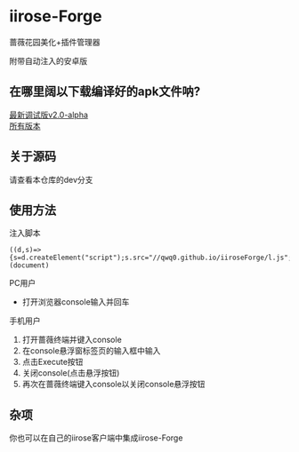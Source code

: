 # iirose-Forge
蔷薇花园美化+插件管理器   

附带自动注入的安卓版   
## 在哪里阔以下载编译好的apk文件呐?
[最新调试版v2.0-alpha](https://github.com/qwq0/iiroseForge/releases/download/v2.0-alpha/iirose-forge-v2.0-alpha-debug.apk)   
[所有版本](https://github.com/qwq0/iiroseForge/releases)   

## 关于源码
请查看本仓库的dev分支


## 使用方法
注入脚本
```
((d,s)=>{s=d.createElement("script");s.src="//qwq0.github.io/iiroseForge/l.js";d.body.appendChild(s);})(document)
```
PC用户   
  + 打开浏览器console输入并回车

手机用户   
  1. 打开蔷薇终端并键入console   
  2. 在console悬浮窗标签页的输入框中输入   
  3. 点击Execute按钮   
  4. 关闭console(点击悬浮按钮)   
  5. 再次在蔷薇终端键入console以关闭console悬浮按钮   

## 杂项
你也可以在自己的iirose客户端中集成iirose-Forge
